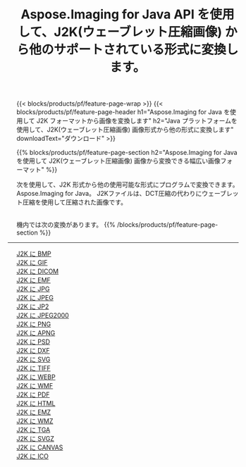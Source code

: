 ﻿---
title: Aspose.Imaging for Java API を使用して、J2K(ウェーブレット圧縮画像) から他のサポートされている形式に変換します。 
weight: 3920
url: /ja/java/conversion/from/j2k 
lang: ja
langdirlevel: 2
locales: zh-hans,ja,it,ru,de,es,fr,nl,id,lt,pl,pt,vi,tr,ko,zh-hant,ar,hi,th,sv,cs,uk,he
description: Aspose.Imaging は、Java プラットフォームを使用して J2K(ウェーブレット圧縮画像) から他のフォーマットに簡単に変換できます
---

{{< blocks/products/pf/feature-page-wrap >}}
{{< blocks/products/pf/feature-page-header h1="Aspose.Imaging for Java を使用して J2K フォーマットから画像を変換します" h2="Java プラットフォームを使用して、J2K(ウェーブレット圧縮画像) 画像形式から他の形式に変換します" downloadText="ダウンロード" >}}


{{% blocks/products/pf/feature-page-section  h2="Aspose.Imaging for Java を使用して J2K(ウェーブレット圧縮画像) 画像から変換できる幅広い画像フォーマット" %}}
<p align=justify>次を使用して、J2K 形式から他の使用可能な形式にプログラムで変換できます。
Aspose.Imaging for Java。 J2Kファイルは、DCT圧縮の代わりにウェーブレット圧縮を使用して圧縮された画像です。</p>
<br/>
機内では次の変換があります。
{{% /blocks/products/pf/feature-page-section %}}
<div class="container-fluid productfamilypage bg-gray">
    <div class="convertypes bg-gray agp-content section">
        <div class="container">
		<hr style="margin-left:-20px;"/>
		<div class="row other-converters">
		    <div class='col-md-2 other-converter remove-lp remove-rp'><a href="/imaging/ja/java/conversion/j2k-to-bmp" >J2K に BMP</a></div><div class='col-md-2 other-converter remove-lp remove-rp'><a href="/imaging/ja/java/conversion/j2k-to-gif" >J2K に GIF</a></div><div class='col-md-2 other-converter remove-lp remove-rp'><a href="/imaging/ja/java/conversion/j2k-to-dicom" >J2K に DICOM</a></div><div class='col-md-2 other-converter remove-lp remove-rp'><a href="/imaging/ja/java/conversion/j2k-to-emf" >J2K に EMF</a></div><div class='col-md-2 other-converter remove-lp remove-rp'><a href="/imaging/ja/java/conversion/j2k-to-jpg" >J2K に JPG</a></div><div class='col-md-2 other-converter remove-lp remove-rp'><a href="/imaging/ja/java/conversion/j2k-to-jpeg" >J2K に JPEG</a></div><div class='col-md-2 other-converter remove-lp remove-rp'><a href="/imaging/ja/java/conversion/j2k-to-jp2" >J2K に JP2</a></div><div class='col-md-2 other-converter remove-lp remove-rp'><a href="/imaging/ja/java/conversion/j2k-to-jpeg2000" >J2K に JPEG2000</a></div><div class='col-md-2 other-converter remove-lp remove-rp'><a href="/imaging/ja/java/conversion/j2k-to-png" >J2K に PNG</a></div><div class='col-md-2 other-converter remove-lp remove-rp'><a href="/imaging/ja/java/conversion/j2k-to-apng" >J2K に APNG</a></div><div class='col-md-2 other-converter remove-lp remove-rp'><a href="/imaging/ja/java/conversion/j2k-to-psd" >J2K に PSD</a></div><div class='col-md-2 other-converter remove-lp remove-rp'><a href="/imaging/ja/java/conversion/j2k-to-dxf" >J2K に DXF</a></div><div class='col-md-2 other-converter remove-lp remove-rp'><a href="/imaging/ja/java/conversion/j2k-to-svg" >J2K に SVG</a></div><div class='col-md-2 other-converter remove-lp remove-rp'><a href="/imaging/ja/java/conversion/j2k-to-tiff" >J2K に TIFF</a></div><div class='col-md-2 other-converter remove-lp remove-rp'><a href="/imaging/ja/java/conversion/j2k-to-webp" >J2K に WEBP</a></div><div class='col-md-2 other-converter remove-lp remove-rp'><a href="/imaging/ja/java/conversion/j2k-to-wmf" >J2K に WMF</a></div><div class='col-md-2 other-converter remove-lp remove-rp'><a href="/imaging/ja/java/conversion/j2k-to-pdf" >J2K に PDF</a></div><div class='col-md-2 other-converter remove-lp remove-rp'><a href="/imaging/ja/java/conversion/j2k-to-html" >J2K に HTML</a></div><div class='col-md-2 other-converter remove-lp remove-rp'><a href="/imaging/ja/java/conversion/j2k-to-emz" >J2K に EMZ</a></div><div class='col-md-2 other-converter remove-lp remove-rp'><a href="/imaging/ja/java/conversion/j2k-to-wmz" >J2K に WMZ</a></div><div class='col-md-2 other-converter remove-lp remove-rp'><a href="/imaging/ja/java/conversion/j2k-to-tga" >J2K に TGA</a></div><div class='col-md-2 other-converter remove-lp remove-rp'><a href="/imaging/ja/java/conversion/j2k-to-svgz" >J2K に SVGZ</a></div><div class='col-md-2 other-converter remove-lp remove-rp'><a href="/imaging/ja/java/conversion/j2k-to-canvas" >J2K に CANVAS</a></div><div class='col-md-2 other-converter remove-lp remove-rp'><a href="/imaging/ja/java/conversion/j2k-to-ico" >J2K に ICO</a></div>
                </div>
        </div>
    </div>
</div>
<br/>

